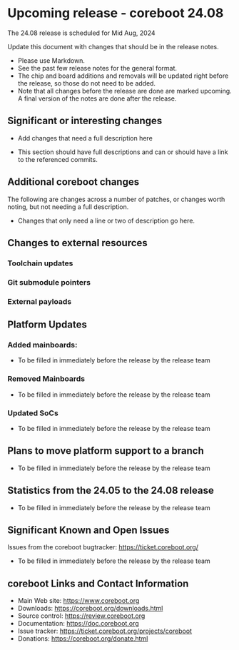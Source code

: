 Upcoming release - coreboot 24.08
========================================================================

The 24.08 release is scheduled for Mid Aug, 2024


Update this document with changes that should be in the release notes.

* Please use Markdown.
* See the past few release notes for the general format.
* The chip and board additions and removals will be updated right
  before the release, so those do not need to be added.
* Note that all changes before the release are done are marked upcoming.
  A final version of the notes are done after the release.



Significant or interesting changes
----------------------------------

* Add changes that need a full description here

* This section should have full descriptions and can or should have
  a link to the referenced commits.



Additional coreboot changes
---------------------------

The following are changes across a number of patches, or changes worth
noting, but not needing a full description.

* Changes that only need a line or two of description go here.



Changes to external resources
-----------------------------

### Toolchain updates


### Git submodule pointers


### External payloads



Platform Updates
----------------

### Added mainboards:
* To be filled in immediately before the release by the release team


### Removed Mainboards
* To be filled in immediately before the release by the release team


### Updated SoCs
* To be filled in immediately before the release by the release team



Plans to move platform support to a branch
------------------------------------------
* To be filled in immediately before the release by the release team



Statistics from the 24.05 to the 24.08 release
--------------------------------------------
* To be filled in immediately before the release by the release team



Significant Known and Open Issues
---------------------------------

Issues from the coreboot bugtracker: https://ticket.coreboot.org/
* To be filled in immediately before the release by the release team



coreboot Links and Contact Information
--------------------------------------

* Main Web site: https://www.coreboot.org
* Downloads: https://coreboot.org/downloads.html
* Source control: https://review.coreboot.org
* Documentation: https://doc.coreboot.org
* Issue tracker: https://ticket.coreboot.org/projects/coreboot
* Donations: https://coreboot.org/donate.html
